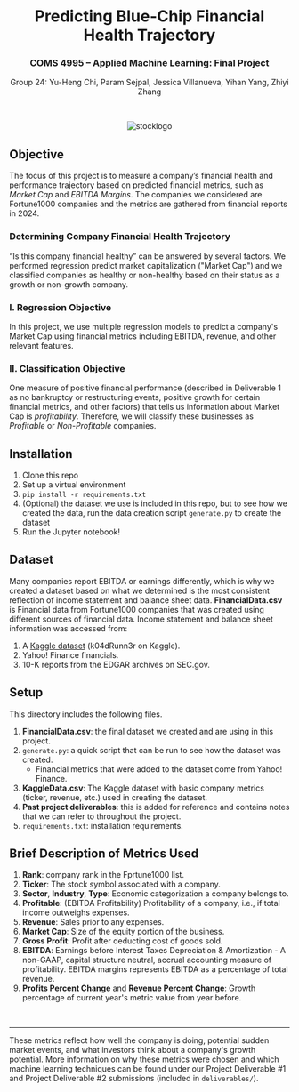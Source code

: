<div align="center">

# Predicting Blue-Chip Financial Health Trajectory  

### COMS 4995 – Applied Machine Learning: Final Project 
Group 24: Yu-Heng Chi, Param Sejpal, Jessica Villanueva, Yihan Yang, Zhiyi Zhang 

<br>

![stocklogo](https://github.com/user-attachments/assets/3fccb9f8-36b9-4098-b516-139212f2b59b)

</div>

## Objective

The focus of this project is to measure a company’s financial health and performance trajectory based on predicted financial metrics, such as *Market Cap* and *EBITDA Margins*. The companies we considered are Fortune1000 companies and the metrics are gathered from financial reports in 2024.

### Determining Company Financial Health Trajectory

“Is this company financial healthy” can be answered by several factors. We performed regression predict market capitalization ("Market Cap") and we classified companies as healthy or non-healthy based on their status as a growth or non-growth company. 

### I. Regression Objective
In this project, we use multiple regression models to predict a company's Market Cap using financial metrics including EBITDA, revenue, and other relevant features.

### II. Classification Objective
One measure of positive financial performance (described in Deliverable 1 as no bankruptcy or restructuring events, positive growth for certain financial metrics, and other factors) that tells us information about Market Cap is *profitability*. Therefore, we will classify these businesses as *Profitable* or *Non-Profitable* companies. 


## Installation

1. Clone this repo
2. Set up a virtual environment
3. `pip install -r requirements.txt`
4. (Optional) the dataset we use is included in this repo, but to see how we created the data, run the data creation script `generate.py` to create the dataset
5. Run the Jupyter notebook!



## Dataset
Many companies report EBITDA or earnings differently, which is why we created a dataset based on what we determined is the most consistent reflection of income statement and balance sheet data. **FinancialData.csv** is Financial data from Fortune1000 companies that was created using different sources of financial data. Income statement and balance sheet information was accessed from:
 
1. A [Kaggle dataset](https://www.kaggle.com/datasets/jeannicolasduval/2024-fortune-1000-companies/data) (k04dRunn3r on Kaggle).
2. Yahoo! Finance financials.
3. 10-K reports from the EDGAR archives on SEC.gov.



## Setup
This directory includes the following files.

1. **FinancialData.csv**: the final dataset we created and are using in this project.
2. `generate.py`: a quick script that can be run to see how the dataset was created.
    * Financial metrics that were added to the dataset come from Yahoo! Finance.
3. **KaggleData.csv**: The Kaggle dataset with basic company metrics (ticker, revenue, etc.) used in creating the dataset. 
4. **Past project deliverables**: this is added for reference and contains notes that we can refer to throughout the project.
5. `requirements.txt`: installation requirements.

 


## Brief Description of Metrics Used

1. **Rank**: company rank in the Fprtune1000 list.
2. **Ticker**: The stock symbol associated with a company.
3. **Sector**, **Industry**, **Type**: Economic categorization a company belongs to.
4. **Profitable**: (EBITDA Profitability) Profitability of a company, i.e., if total income outweighs expenses.
5. **Revenue**: Sales prior to any expenses.
6. **Market Cap**: Size of the equity portion of the business.
7. **Gross Profit**: Profit after deducting cost of goods sold.
8. **EBITDA**: Earnings before Interest Taxes Depreciation & Amortization - A non-GAAP, capital structure neutral, accrual accounting measure of profitability. EBITDA margins represents EBITDA as a percentage of total revenue.
9. **Profits Percent Change** and **Revenue Percent Change**: Growth percentage of current year's metric value from year before.
<br>

---

These metrics reflect how well the company is doing, potential sudden market events, and what investors think about a company's growth potential. More information on why these metrics were chosen and which machine learning techniques can be found under our Project Deliverable #1 and Project Deliverable #2 submissions (included in `deliverables/`). 
